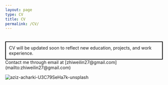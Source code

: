 ```yaml
---
layout: page
type: CV
title: CV
permalink: /CV/
---
```

<html lang="en">
<head>
    <meta name="viewport" content="width=device-width, initial-scale=1.0">
    <title>CV</title>
    <style>
        .cv-notice {
            border: 2px solid #000; /* Black border */
            padding: 10px;         /* Space inside the box */
            display: inline-block; /* Fit the box tightly around the content */
            margin-top: 20px;      /* Space above the box */
        }
    </style>
</head>
<body>
    <div class="post-content">
        <div class="cv-notice">
            CV will be updated soon to reflect new education, projects, and work experience.
        </div>
    </div>
</body>
</html>
Contact me through email at <i class="fas fa-envelope"></i> [zhiweilin27@gmail.com](mailto:zhiweilin27@gmail.com)

![aziz-acharki-U3C79SeHa7k-unsplash](https://github.com/zhiweilin27/zhiweilin27.github.io/assets/111717798/dde6848b-2a7a-4713-9bc2-47ca6d545484)
